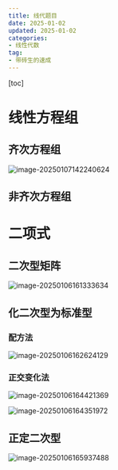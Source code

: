 ```yaml
---
title: 线代题目
date: 2025-01-02
updated: 2025-01-02
categories: 
- 线性代数
tag:
- 带砖生的速成
---
```


<!-- toc -->
[toc]
# 线性方程组

## 齐次方程组

![image-20250107142240624](https://s2.loli.net/2025/01/07/XBazdLyeUWOkEMb.png)

## 非齐次方程组





# 二项式

## 二次型矩阵

![image-20250106161333634](https://s2.loli.net/2025/01/06/e1WpQtrgEcdHN57.png)

## 化二次型为标准型

### 配方法

![image-20250106162624129](https://s2.loli.net/2025/01/06/njohSHTr1a8yimU.png)

### 正交变化法

![image-20250106164421369](https://s2.loli.net/2025/01/06/EFhcswpGUI7S5Hi.png)



![image-20250106164351972](https://s2.loli.net/2025/01/06/8AgrsplqVFwvIPH.png)

## 正定二次型

![image-20250106165937488](https://s2.loli.net/2025/01/06/tW65vhXjCq38ksr.png)
